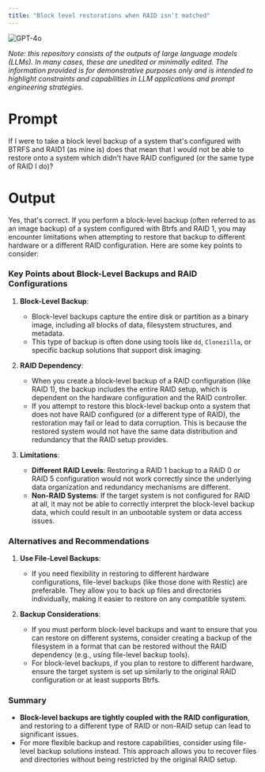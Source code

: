 ```yaml
---
title: "Block level restorations when RAID isn't matched"
---
```

![GPT-4o](https://img.shields.io/badge/GPT--4o-3333FF?style=for-the-badge&logo=openai&logoColor=white)



*Note: this repository consists of the outputs of large language models (LLMs). In many cases, these are unedited or minimally edited. The information provided is for demonstrative purposes only and is intended to highlight constraints and capabilities in LLM applications and prompt engineering strategies.*


# Prompt

If I were to take a block level backup of a system that's configured with BTRFS and RAID1 (as mine is) does that mean that I would not be able to restore onto a system which didn't have RAID configured (or the same type of RAID I do)?

# Output

Yes, that's correct. If you perform a block-level backup (often referred to as an image backup) of a system configured with Btrfs and RAID 1, you may encounter limitations when attempting to restore that backup to different hardware or a different RAID configuration. Here are some key points to consider:

### Key Points about Block-Level Backups and RAID Configurations

1. **Block-Level Backup**:
   - Block-level backups capture the entire disk or partition as a binary image, including all blocks of data, filesystem structures, and metadata.
   - This type of backup is often done using tools like `dd`, `Clonezilla`, or specific backup solutions that support disk imaging.

2. **RAID Dependency**:
   - When you create a block-level backup of a RAID configuration (like RAID 1), the backup includes the entire RAID setup, which is dependent on the hardware configuration and the RAID controller.
   - If you attempt to restore this block-level backup onto a system that does not have RAID configured (or a different type of RAID), the restoration may fail or lead to data corruption. This is because the restored system would not have the same data distribution and redundancy that the RAID setup provides.

3. **Limitations**:
   - **Different RAID Levels**: Restoring a RAID 1 backup to a RAID 0 or RAID 5 configuration would not work correctly since the underlying data organization and redundancy mechanisms are different.
   - **Non-RAID Systems**: If the target system is not configured for RAID at all, it may not be able to correctly interpret the block-level backup data, which could result in an unbootable system or data access issues.

### Alternatives and Recommendations

1. **Use File-Level Backups**:
   - If you need flexibility in restoring to different hardware configurations, file-level backups (like those done with Restic) are preferable. They allow you to back up files and directories individually, making it easier to restore on any compatible system.

2. **Backup Considerations**:
   - If you must perform block-level backups and want to ensure that you can restore on different systems, consider creating a backup of the filesystem in a format that can be restored without the RAID dependency (e.g., using file-level backup tools).
   - For block-level backups, if you plan to restore to different hardware, ensure the target system is set up similarly to the original RAID configuration or at least supports Btrfs.

### Summary
- **Block-level backups are tightly coupled with the RAID configuration**, and restoring to a different type of RAID or non-RAID setup can lead to significant issues.
- For more flexible backup and restore capabilities, consider using file-level backup solutions instead. This approach allows you to recover files and directories without being restricted by the original RAID setup.